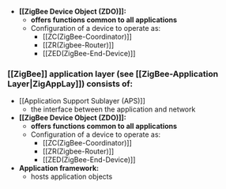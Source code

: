 - **[[ZigBee Device Object (ZDO)]]:** 
	- **offers functions common to all applications**
	- Configuration of a device to operate as:
		- [[ZC(ZigBee-Coordinator)]]
		- [[ZR(Zigbee-Router)]]
		- [[ZED(ZigBee-End-Device)]]
### [[ZigBee]] application layer (see [[ZigBee-Application Layer|ZigAppLay]]) consists of:
- [[Application Support Sublayer (APS)]]
	- the interface between the application and network
- **[[ZigBee Device Object (ZDO)]]:** 
	- **offers functions common to all applications**
	- Configuration of a device to operate as:
		- [[ZC(ZigBee-Coordinator)]]
		- [[ZR(Zigbee-Router)]]
		- [[ZED(ZigBee-End-Device)]]
- **Application framework:** 
	- hosts application objects